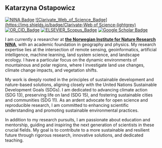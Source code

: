 ## Katarzyna Ostapowicz

[![NINA Badge](https://img.shields.io/badge/NINA-Staff-blue)](https://www.nina.no/english/Contact/Employees/Employee-info?AnsattID=16669)
[![Clarivate_Web_of_Science_Badge](https://img.shields.io/badge/Clarivate-Web of Science-lightgrey)](https://www.webofscience.com/wos/author/record/AAE-4380-2019)
[![OR_CID_Badge](https://img.shields.io/badge/ORC-ID-lightgrey)](https://orcid.org/0000-0002-4830-8202)
[![ELSEVIER_Scopus_Badge](https://img.shields.io/badge/ELSEVIER-Scopus-lightgrey)](https://www.scopus.com/authid/detail.uri?authorId=8943458300)
[![Google Scholar Badge](https://img.shields.io/badge/Google-Scholar-lightgrey)](https://scholar.google.com/citations?user=7dxBUIcAAAAJ&hl=en&oi=ao)

I am currently a researcher at <a href="https://www.nina.no/english/About-NINA/Contact/Employees/Employee-info?AnsattID=16669"><b>the Norwegian Institute for Nature Research NINA</b></a>, with an academic foundation in geography and physics. My research expertise lies at the intersection of remote sensing, geoinformatics, artificial intelligence, machine learning, land system science, and landscape ecology. I have a particular focus on the dynamic environments of mountainous and polar regions, where I investigate land use changes, climate change impacts, and vegetation shifts.

My work is deeply rooted in the principles of sustainable development and nature-based solutions, aligning closely with the United Nations Sustainable Development Goals (SDGs). I am dedicated to advancing climate action (SDG 13), preserving life on land (SDG 15), and fostering sustainable cities and communities (SDG 11). As an ardent advocate for open science and reproducible research, I am committed to enhancing scientific understanding and promoting sustainable environmental practices.
								
In addition to my research pursuits, I am passionate about education and mentorship, guiding and inspiring the next generation of scientists in these crucial fields. My goal is to contribute to a more sustainable and resilient future through rigorous research, innovative solutions, and dedicated teaching.	
								
